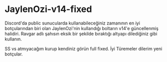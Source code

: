 # JaylenOzi-v14-fixed

Discord'da public sunucularda kullanabileceğiniz zamanının en iyi botçularından biri olan JaylenOzi'nin kullandığı boltarın v14'e güncellenmiş halidiri. Ravgar adlı şahısın eksik bir şekilde bıraktığı altyapı dilediğiniz gibi kullanın.

SS vs atmıyacağım kurup kendiniz görün full fixed. İyi Türemeler dilerim yeni botçular.
